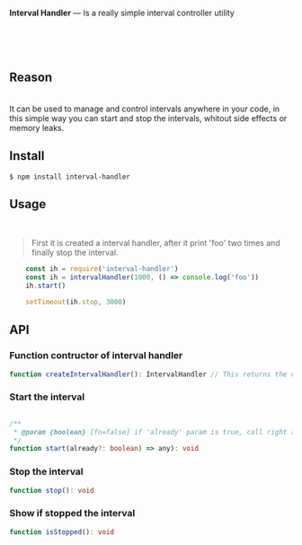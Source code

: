 

<br>
<br>
<br>

**Interval Handler** — Is a really simple interval controller utility

<br>
<br>
<br>

## Reason
<br>
It can be used to manage and control intervals anywhere in your code, in this simple way you can start and stop the intervals, whitout side effects or memory leaks.

<br>

## Install

```
$ npm install interval-handler
```

## Usage
<br>

> First it is created a interval handler, after it print 'foo' two times and finally stop the interval.

```js
    const ih = require('interval-handler')
    const ih = intervalHandler(1000, () => console.log('foo'))
    ih.start()

    setTimeout(ih.stop, 3000)
```
## API

### Function contructor of interval handler

```ts
function createIntervalHandler(): IntervalHandler // This returns the next methods and properties
```

### Start the interval
```ts

/**
 * @param {boolean} [fn=false] if 'already' param is true, call right away the interval function on start.
 */
function start(already?: boolean) => any): void
```

### Stop the interval
```ts
function stop(): void
```

### Show if stopped the interval
```ts
function isStopped(): void
```